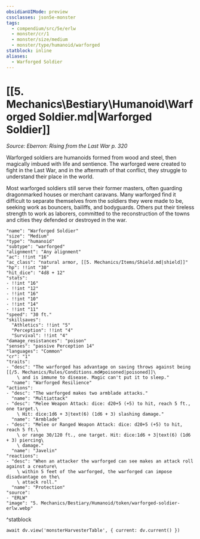 ```yaml
---
obsidianUIMode: preview
cssclasses: json5e-monster
tags:
  - compendium/src/5e/erlw
  - monster/cr/1
  - monster/size/medium
  - monster/type/humanoid/warforged
statblock: inline
aliases:
  - Warforged Soldier
---
```

# [[5. Mechanics\Bestiary\Humanoid\Warforged Soldier.md|Warforged Soldier]]
*Source: Eberron: Rising from the Last War p. 320*

Warforged soldiers are humanoids formed from wood and steel, then magically imbued with life and sentience. The warforged were created to fight in the Last War, and in the aftermath of that conflict, they struggle to understand their place in the world.

Most warforged soldiers still serve their former masters, often guarding dragonmarked houses or merchant caravans. Many warforged find it difficult to separate themselves from the soldiers they were made to be, seeking work as bouncers, bailiffs, and bodyguards. Others put their tireless strength to work as laborers, committed to the reconstruction of the towns and cities they defended or destroyed in the war.

```statblock
"name": "Warforged Soldier"
"size": "Medium"
"type": "humanoid"
"subtype": "warforged"
"alignment": "Any alignment"
"ac": !!int "16"
"ac_class": "natural armor, [[5. Mechanics/Items/Shield.md|shield]]"
"hp": !!int "30"
"hit_dice": "4d8 + 12"
"stats":
- !!int "16"
- !!int "12"
- !!int "16"
- !!int "10"
- !!int "14"
- !!int "11"
"speed": "30 ft."
"skillsaves":
  "Athletics": !!int "5"
  "Perception": !!int "4"
  "Survival": !!int "4"
"damage_resistances": "poison"
"senses": "passive Perception 14"
"languages": "Common"
"cr": "1"
"traits":
- "desc": "The warforged has advantage on saving throws against being [[/5. Mechanics/Rules/Conditions.md#poisoned|poisoned]]\
    \ and is immune to disease. Magic can't put it to sleep."
  "name": "Warforged Resilience"
"actions":
- "desc": "The warforged makes two armblade attacks."
  "name": "Multiattack"
- "desc": "Melee Weapon Attack: dice: d20+5 (+5) to hit, reach 5 ft., one target.\
    \ Hit: dice:1d6 + 3|text(6) (1d6 + 3) slashing damage."
  "name": "Armblade"
- "desc": "Melee or Ranged Weapon Attack: dice: d20+5 (+5) to hit, reach 5 ft.\
    \ or range 30/120 ft., one target. Hit: dice:1d6 + 3|text(6) (1d6 + 3) piercing\
    \ damage."
  "name": "Javelin"
"reactions":
- "desc": "When an attacker the warforged can see makes an attack roll against a creature\
    \ within 5 feet of the warforged, the warforged can impose disadvantage on the\
    \ attack roll."
  "name": "Protection"
"source":
- "ERLW"
"image": "5. Mechanics/Bestiary/Humanoid/token/warforged-soldier-erlw.webp"
```
^statblock

```dataviewjs
await dv.view('monsterHarvesterTable', { current: dv.current() })
```
